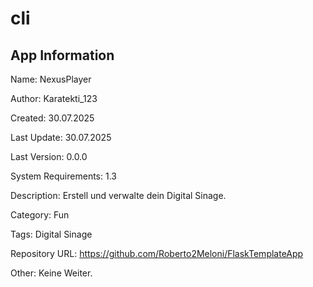 # cli

## App Information

Name: NexusPlayer

Author: Karatekti_123

Created: 30.07.2025

Last Update: 30.07.2025

Last Version: 0.0.0

System Requirements: 1.3

Description: Erstell und verwalte dein Digital Sinage.

Category: Fun

Tags: Digital Sinage

Repository URL: https://github.com/Roberto2Meloni/FlaskTemplateApp

Other: Keine Weiter.
